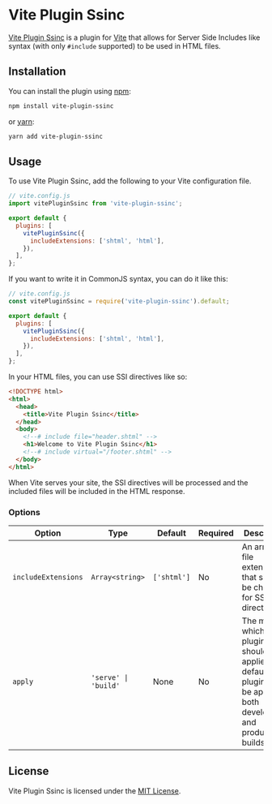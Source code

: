 # Vite Plugin Ssinc

[Vite Plugin Ssinc](https://github.com/yend724/vite-plugin-ssinc) is a plugin for [Vite](https://vitejs.dev/) that allows for Server Side Includes like syntax (with only `#include` supported) to be used in HTML files.

## Installation

You can install the plugin using [npm](https://www.npmjs.com/):

```sh
npm install vite-plugin-ssinc
```

or [yarn](https://yarnpkg.com/):

```sh
yarn add vite-plugin-ssinc
```

## Usage

To use Vite Plugin Ssinc, add the following to your Vite configuration file.

```js
// vite.config.js
import vitePluginSsinc from 'vite-plugin-ssinc';

export default {
  plugins: [
    vitePluginSsinc({
      includeExtensions: ['shtml', 'html'],
    }),
  ],
};
```

If you want to write it in CommonJS syntax, you can do it like this:

```js
// vite.config.js
const vitePluginSsinc = require('vite-plugin-ssinc').default;

export default {
  plugins: [
    vitePluginSsinc({
      includeExtensions: ['shtml', 'html'],
    }),
  ],
};
```

In your HTML files, you can use SSI directives like so:

```html
<!DOCTYPE html>
<html>
  <head>
    <title>Vite Plugin Ssinc</title>
  </head>
  <body>
    <!--# include file="header.shtml" -->
    <h1>Welcome to Vite Plugin Ssinc</h1>
    <!--# include virtual="/footer.shtml" -->
  </body>
</html>
```

When Vite serves your site, the SSI directives will be processed and the included files will be included in the HTML response.

### Options

| Option              | Type               | Default  | Required | Description                                                                                                                            |
|---------------------|-------------------|---------|----------|----------------------------------------------------------------------------------------------------------------------------------------|
| `includeExtensions` | `Array<string>`   | `['shtml']` | No        | An array of file extensions that should be checked for SSI directives.                                                                  |
| `apply`              | `'serve' \| 'build'` | None    | No        | The mode in which the plugin should be applied. By default, the plugin will be applied in both development and production builds. |

## License

Vite Plugin Ssinc is licensed under the [MIT License](https://github.com/yend724/vite-plugin-ssinc/blob/main/LICENSE).